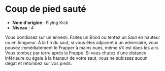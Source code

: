 # Coup de pied sauté

 * **Nom d'origine** : Flying Kick
 * **Niveau** : 4


<p>Vous bondissez sur un ennemi. Faites un Bond ou tentez un Saut en hauteur ou en longueur. À la fin du saut, si vous êtes adjacent à un adversaire, vous pouvez immédiatement le Frapper à mains nues, même s’il est dans les airs. Vous tombez par terre après la Frappe. Si vous chutez d’une distance inférieure ou égale à la hauteur de votre saut, vous ne subissez aucun dégât et retombez sur vos pieds.</p>